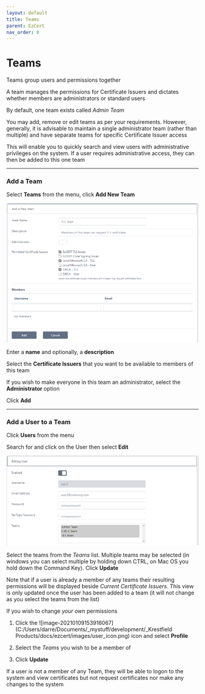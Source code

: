 ```yaml
---
layout: default
title: Teams
parent: EzCert
nav_order: 8
---
```


# Teams



Teams group users and permissions together  

A team manages the permissions for Certificate Issuers and dictates whether members are administrators or standard users  

By default, one team exists called *Admin Team*  

You may add, remove or edit teams as per your requirements. However, generally, it is advisable to maintain a single administrator team (rather than multiple) and have separate teams for specific Certificate Issuer access  

This will enable you to quickly search and view users with administrative privileges on the system. If a user requires administrative access, they can then be added to this one team   

---

### Add a Team

Select **Teams** from the menu, click **Add New  Team**

<img src=".\images\teams1.png" alt="image-20210222155155216" style="zoom:67%;" />

Enter a **name** and optionally, a **description**  

Select the **Certificate Issuers** that you want to be available to members of this team 

If you wish to make everyone in this team an administrator, select the **Administrator** option  

Click **Add**  

---

### Add a User to a Team

Click **Users** from the menu  

Search for and click on the User then select **Edit**  

 <img src=".\images\teams2.png" alt="image-20210222160044126" style="zoom:67%;" />

Select the teams from the *Teams* list. Multiple teams may be selected (in windows you can select multiple by holding down CTRL, on Mac OS you hold down the Command Key). Click **Update**  

Note that if a user is already a member of any teams their resulting permissions will be displayed beside *Current Certificate Issuers*. This view is only updated once the user has been added to a team (it will not change as you select the teams from the list)  



If you wish  to change *your ow*n permissions

1. Click the ![image-20210109153916067](C:/Users/darre/Documents/_mystuff/development/_Krestfield Products/docs/ezcert/images/user_icon.png) icon and select **Profile**   

2. Select the *Teams* you wish to be a member of 
3. Click **Update**



If a user is not a member of any Team, they will be able to logon to the system and view certificates but not request certificates nor make any changes to the system